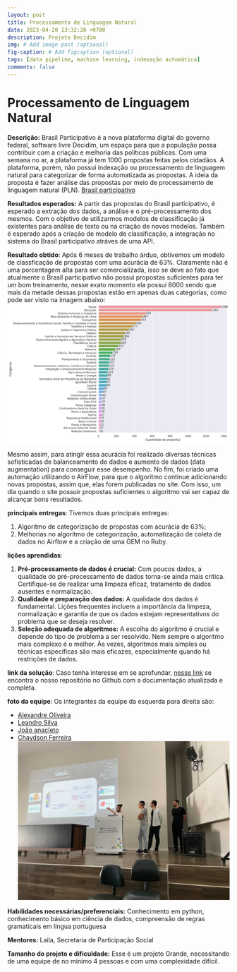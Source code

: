 ```yaml
---
layout: post
title: Processamento de Linguagem Natural 
date: 2023-04-20 13:32:20 +0700
description: Projeto Decidim
img: # Add image post (optional)
fig-caption: # Add figcaption (optional)
tags: [data pipeline, machine learning, indexação automática]
comments: false
---
```


# Processamento de Linguagem Natural 

**Descrição:** Brasil Participativo é a nova plataforma digital do governo federal, software livre Decidim, um espaço para que a população possa contribuir com a criação e melhoria das políticas públicas. Com uma semana no ar, a plataforma já tem 1000 propostas feitas pelos cidadãos. A plataforma, porém, não possui indexação ou processamento de linguagem natural para categorizar de forma automatizada as propostas. A ideia da proposta é fazer análise das propostas por meio de processamento de linguagem natural (PLN).
[Brasil participativo](https://brasilparticipativo.presidencia.gov.br/processes/programas/f/2/)


**Resultados esperados:** A partir das propostas do Brasil participativo, é esperado a extração dos dados, a análise e o pré-processamento dos mesmos. Com o objetivo de utilizarmos modelos de classificação já existentes para análise de texto ou na criação de novos modelos. Também é esperado após a criação de modelo de classificação, a integração no sistema do Brasil participativo atráves de uma API.

**Resultado obtido**: Após 6 meses de trabalho árduo, obtivemos um modelo de classficação de propostas com uma acurácia de 63%. Claramente não é uma porcentagem alta para ser comercializada, isso se deve ao fato que atualmente o Brasil participativo não possui propostas suficientes para ter um bom treinamento, nesse exato momento ela possui 8000 sendo que mais da metade dessas propostas estão em apenas duas categorias, como pode ser visto na imagem abaixo:
![Grafico](/assets/img/nlp/grafico.png) 

Mesmo assim, para atingir essa acurácia foi realizado diversas técnicas sofisticadas de balanceamento de dados e aumento de dados (data augmentation) para conseguir esse desempenho. No fim, foi criado uma automação utilizando o AirFlow, para que o algoritmo continue adicionando novas propostas, assim que, elas forem publicadas no site. Com isso, um dia quando o site possuir propostas suficientes o algoritmo vai ser capaz de alcançar bons resultados.

**principais entregas**: Tivemos duas principais entregas:
1. Algoritmo de categorização de propostas com acurácia de 63%;
2. Melhorias no algoritmo de categorização, automatização de coleta de dados no Airflow e a criação de uma GEM no Ruby.

**lições aprendidas**:
1. **Pré-processamento de dados é crucial:** Com poucos dados, a qualidade do pré-processamento de dados torna-se ainda mais crítica. Certifique-se de realizar uma limpeza eficaz, tratamento de dados ausentes e normalização.
2. **Qualidade e preparação dos dados:** A qualidade dos dados é fundamental. Lições frequentes incluem a importância da limpeza, normalização e garantia de que os dados estejam representativos do problema que se deseja resolver.
3. **Seleção adequada de algoritmos:** A escolha do algoritmo é crucial e depende do tipo de problema a ser resolvido. Nem sempre o algoritmo mais complexo é o melhor. Às vezes, algoritmos mais simples ou técnicas específicas são mais eficazes, especialmente quando há restrições de dados.

**link da solução**: Caso tenha interesse em se aprofundar, [nesse link](https://github.com/ResidenciaTICBrisa/07_ProcessamentoLinguagemNatural) se encontra o nosso repositório no Github com a documentação atualizada e completa.  

**foto da equipe**:
Os integrantes da equipe da esquerda para direita são:
- [Alexandre Oliveira](https://github.com/LexTOliver)
- [Leandro Silva](https://github.com/Leanddro13)
- [João anacleto](https://github.com/jpanacleto2)
- [Chaydson Ferreira](https://github.com/chaydson)
![Foto da equipe](/assets/img/nlp/time.jpg)

**Habilidades necessárias/preferenciais:** Conhecimento em python, conhecimento básico em ciência de dados, compreensão de regras gramaticais em língua portuguesa

**Mentores:** Laila, Secretaria de Participação Social

**Tamanho do projeto e dificuldade:** Esse é um projeto Grande, necessitando de uma equipe de no mínimo 4 pessoas e com uma complexidade difícil.
